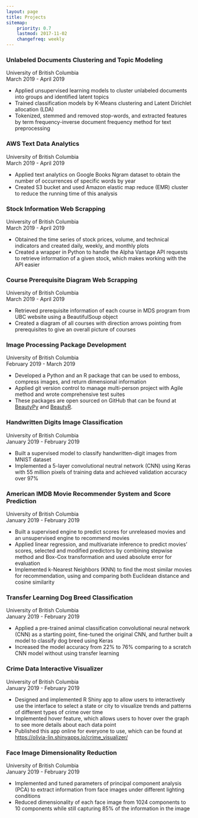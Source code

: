 ```yaml
---
layout: page
title: Projects
sitemap:
    priority: 0.7
    lastmod: 2017-11-02
    changefreq: weekly
---
```


### Unlabeled Documents Clustering and Topic Modeling
University of British Columbia <br/>
March 2019 - April 2019 <br/>
- Applied unsupervised learning models to cluster unlabeled documents into groups and identified latent topics
- Trained classification models by K-Means clustering and Latent Dirichlet allocation (LDA)
- Tokenized, stemmed and removed stop-words, and extracted features by term frequency-inverse document frequency method for text preprocessing

### AWS Text Data Analytics
University of British Columbia <br/>
March 2019 - April 2019 <br/>
-	Applied text analytics on Google Books Ngram dataset to obtain the number of occurrences of specific words by year 
-	Created S3 bucket and used Amazon elastic map reduce (EMR) cluster to reduce the running time of this analysis

### Stock Information Web Scrapping
University of British Columbia <br/>
March 2019 - April 2019 <br/>
-	Obtained the time series of stock prices, volume, and technical indicators and created daily, weekly, and monthly plots
-	Created a wrapper in Python to handle the Alpha Vantage API requests to retrieve information of a given stock, which makes working with the API easier

### Course Prerequisite Diagram Web Scrapping
University of British Columbia <br/>
March 2019 - April 2019 <br/>
-	Retrieved prerequisite information of each course in MDS program from UBC website using a BeautifulSoup object
-	Created a diagram of all courses with direction arrows pointing from prerequisites to give an overall picture of courses

### Image Processing Package Development
University of British Columbia <br/>
February 2019 - March 2019 <br/>
- Developed a Python and an R package that can be used to emboss, compress images, and return dimensional information
-	Applied git version control to manage multi-person project with Agile method and wrote comprehensive test suites
- These packages are open sourced on GitHub that can be found at [BeautyPy](https://github.com/olivia-lin/BeautyPy) and [BeautyR](https://github.com/olivia-lin/BeautyR).

### Handwritten Digits Image Classification
University of British Columbia <br/>
January 2019 - February 2019 <br/>
-	Built a supervised model to classify handwritten-digit images from MNIST dataset
-	Implemented a 5-layer convolutional neutral network (CNN) using Keras with 55 million pixels of training data and achieved validation accuracy over 97%

### American IMDB Movie Recommender System and Score Prediction
University of British Columbia <br/>
January 2019 - February 2019 <br/>
-	Built a supervised engine to predict scores for unreleased movies and an unsupervised engine to recommend movies
-	Applied linear regression, and multivariate inference to predict movies’ scores, selected and modified predictors by combining stepwise method and Box-Cox transformation and used absolute error for evaluation 
-	Implemented k-Nearest Neighbors (KNN) to find the most similar movies for recommendation, using and comparing both Euclidean distance and cosine similarity 

### Transfer Learning Dog Breed Classification
University of British Columbia <br/>
January 2019 - February 2019 <br/>
- Applied a pre-trained animal classification convolutional neural network (CNN) as a starting point, fine-tuned the original CNN, and further built a model to classify dog breed using Keras
-	Increased the model accuracy from 22% to 76% comparing to a scratch CNN model without using transfer learning

### Crime Data Interactive Visualizer
University of British Columbia <br/>
January 2019 - February 2019 <br/>
-	Designed and implemented R Shiny app to allow users to interactively use the interface to select a state or city to visualize trends and patterns of different types of crime over time
-	Implemented hover feature, which allows users to hover over the graph to see more details about each data point
-	Published this app online for everyone to use, which can be found at https://olivia-lin.shinyapps.io/crime_visualizer/

### Face Image Dimensionality Reduction
University of British Columbia <br/>
January 2019 - February 2019 <br/>
-	Implemented and tuned parameters of principal component analysis (PCA) to extract information from face images under different lighting conditions
-	Reduced dimensionality of each face image from 1024 components to 10 components while still capturing 85% of the information in the image
